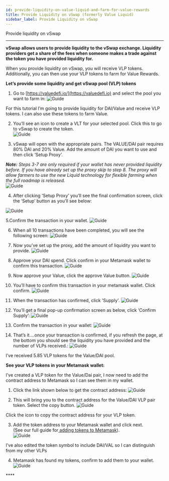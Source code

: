 ```yaml
---
id: provide-liquidity-on-value-liquid-and-farm-for-value-rewards
title: Provide Liquidity on vSwap (formerly Value Liquid)
sidebar_label: Provide Liquidity on vSwap
---
```


Provide liquidity on vSwap

---

**vSwap allows users to provide liquidity to the vSwap exchange. Liquidity providers get a share of the fees when someone makes a trade against the token you have provided liquidity for.**

When you provide liquidity on vSwap, you will receive VLP tokens. Additionally, you can then use your VLP tokens to farm for Value Rewards.

**Let’s provide some liquidity and get vSwap pool \(VLP\) tokens**

1. Go to [https://valuedefi.io/](https://valuedefi.io) and select the pool you want to farm in:
![Guide](img/g2-1.png)

For this tutorial I’m going to provide liquidity for DAI/Value and receive VLP tokens. I can also use these tokens to farm Value.

2. You’ll see an icon to create a VLT for your selected pool. Click this to go to vSwap to create the token.  
![Guide](img/g2-2.png)

3. vSwap will open with the appropriate pairs. The VALUE/DAI pair requires 80% DAI and 20% Value. Add the amount of DAI you want to use and then click ‘Setup Proxy’.

_**Note:** Steps 3-7 are only required if your wallet has never provided liquidity before. If you have already set up the proxy skip to step 8._ _The proxy will allow farmers to use the new Liquid technology for flexible farming when the full roadmap is released._  
![Guide](img/g2-3.png)

4. After clicking ‘Setup Proxy’ you’ll see the final confirmation screen, click the ‘Setup’ button as you’ll see below:

![Guide](img/g2-4.png)

5.Confirm the transaction in your wallet.
![Guide](img/g2-5.png)

6. When all 10 transactions have been completed, you will see the following screen:
![Guide](img/g2-6.png)

7. Now you’ve set up the proxy, add the amount of liquidity you want to provide.
![Guide](img/g2-7.png)

8. Approve your DAI spend. Click confirm in your Metamask wallet to confirm this transaction.
![Guide](img/g2-8.png)

9. Now approve your Value, click the approve Value button.
![Guide](img/g2-9.png)

10. You’ll have to confirm this transaction in your metamask wallet. Click confirm.
![Guide](img/g2-10.png)

11. When the transaction has confirmed, click 'Supply'.
![Guide](img/g2-11.png)

12. You’ll get a final pop-up confirmation screen as below, click ‘Confirm Supply’:
![Guide](img/g2-12.png)

13. Confirm the transaction in your wallet:
![Guide](img/g2-13.png)

14. That’s it….once your transaction is confirmed, if you refresh the page, at the bottom you should see the liquidity you have provided and the number of VLPs received.:
![Guide](img/g2-14.png)

I’ve received 5.85 VLP tokens for the Value/DAI pool.

**See your VLP tokens in your Metamask wallet:**

I’ve created a VLP token for the Value/Dai pair, I now need to add the contract address to Metamask so I can see them in my wallet.

1. Click the link shown below to get the contract address:
![Guide](img/g2-15.png)

2. This will bring you to the contract address for the Value/DAI VLP pair token. Select the copy button.
![Guide](img/g2-16.png)

Click the icon to copy the contract address for your VLP token.

3. Add the token address to your Metamask wallet and click next.  
 \(See our full guide for[ adding tokens to Metamask](https://yfvalue.rocks/what-is-staking/add-a-token-to-your-metamask-wallet/)\).  
![Guide](img/g2-17.png)

I’ve also edited the token symbol to include DAI/VAL so I can distinguish from my other VLPs

4. Metamask has found my tokens, confirm to add them to your wallet.
![Guide](img/g2-18.png)

\*\*\*\*

